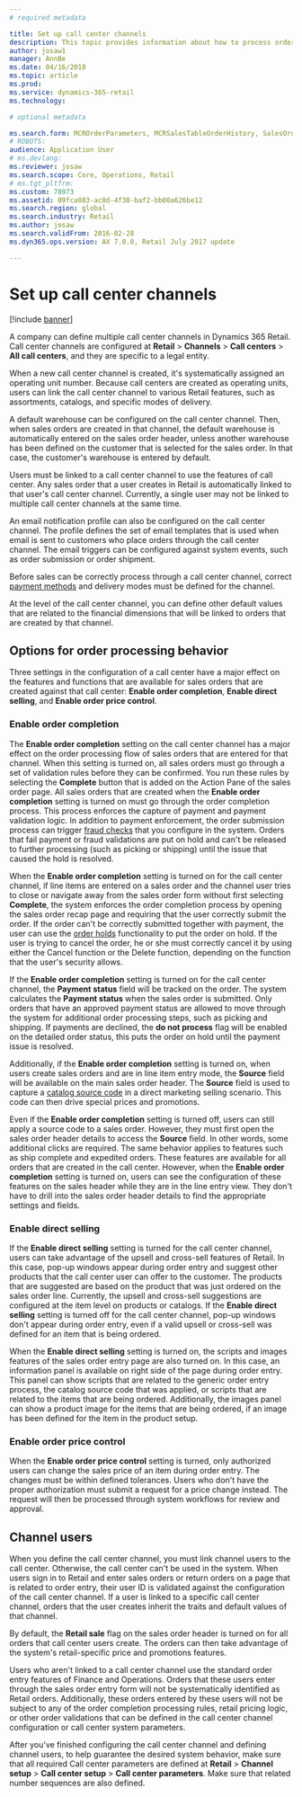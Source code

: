 ```yaml
---
# required metadata

title: Set up call center channels
description: This topic provides information about how to process orders for call centers by using Dynamics 365 Retail.
author: josaw1
manager: AnnBe
ms.date: 04/16/2018
ms.topic: article
ms.prod: 
ms.service: dynamics-365-retail
ms.technology: 

# optional metadata

ms.search.form: MCROrderParameters, MCRSalesTableOrderHistory, SalesOrderProcessingWorkspace
# ROBOTS: 
audience: Application User
# ms.devlang: 
ms.reviewer: josaw
ms.search.scope: Core, Operations, Retail
# ms.tgt_pltfrm: 
ms.custom: 78973
ms.assetid: 09fca083-ac0d-4f30-baf2-bb00a626be12
ms.search.region: global
ms.search.industry: Retail
ms.author: josaw
ms.search.validFrom: 2016-02-28
ms.dyn365.ops.version: AX 7.0.0, Retail July 2017 update

---
```


# Set up call center channels

[!include [banner](includes/banner.md)]

A company can define multiple call center channels in Dynamics 365 Retail. Call center channels are configured at **Retail** \> **Channels** \> **Call centers** \> **All call centers**, and they are specific to a legal entity.

When a new call center channel is created, it's systematically assigned an operating unit number. Because call centers are created as operating units, users can link the call center channel to various Retail features, such as assortments, catalogs, and specific modes of delivery.

A default warehouse can be configured on the call center channel. Then, when sales orders are created in that channel, the default warehouse is automatically entered on the sales order header, unless another warehouse has been defined on the customer that is selected for the sales order. In that case, the customer's warehouse is entered by default.

Users must be linked to a call center channel to use the features of call center. Any sales order that a user creates in Retail is automatically linked to that user's call center channel. Currently, a single user may not be linked to multiple call center channels at the same time.

An email notification profile can also be configured on the call center channel. The profile defines the set of email templates that is used when email is sent to customers who place orders through the call center channel. The email triggers can be configured against system events, such as order submission or order shipment.

Before sales can be correctly process through a call center channel, correct [payment methods](https://docs.microsoft.com/dynamics365/unified-operations/retail/work-with-payments) and delivery modes must be defined for the channel.

At the level of the call center channel, you can define other default values that are related to the financial dimensions that will be linked to orders that are created by that channel.

## Options for order processing behavior

Three settings in the configuration of a call center have a major effect on the features and functions that are available for sales orders that are created against that call center: **Enable order completion**, **Enable direct selling**, and **Enable order price control**.

### Enable order completion

The **Enable order completion** setting on the call center channel has a major effect on the order processing flow of sales orders that are entered for that channel. When this setting is turned on, all sales orders must go through a set of validation rules before they can be confirmed. You run these rules by selecting the **Complete** button that is added on the Action Pane of the sales order page. All sales orders that are created when the **Enable order completion** setting is turned on must go through the order completion process. This process enforces the capture of payment and payment validation logic. In addition to payment enforcement, the order submission process can trigger [fraud checks](https://docs.microsoft.com/dynamics365/unified-operations/retail/set-up-fraud-alerts) that you configure in the system. Orders that fail payment or fraud validations are put on hold and can't be released to further processing (such as picking or shipping) until the issue that caused the hold is resolved.

When the **Enable order completion** setting is turned on for the call center channel, if line items are entered on a sales order and the channel user tries to close or navigate away from the sales order form without first selecting **Complete**, the system enforces the order completion process by opening the sales order recap page and requiring that the user correctly submit the order. If the order can't be correctly submitted together with payment, the user can use the [order holds](https://docs.microsoft.com/dynamics365/unified-operations/retail/work-with-order-holds) functionality to put the order on hold. If the user is trying to cancel the order, he or she must correctly cancel it by using either the Cancel function or the Delete function, depending on the function that the user's security allows.

If the **Enable order completion** setting is turned on for the call center channel, the **Payment status** field will be tracked on the order. The system calculates the **Payment status** when the sales order is submitted. Only orders that have an approved payment status are allowed to move through the system for additional order processing steps, such as picking and shipping. If payments are declined, the **do not process** flag will be enabled on the detailed order status, this puts the order on hold until the payment issue is resolved.

Additionally, if the **Enable order completion** setting is turned on, when users create sales orders and are in line item entry mode, the **Source** field will be available on the main sales order header. The **Source** field is used to capture a [catalog source code](https://docs.microsoft.com/dynamics365/unified-operations/retail/call-center-catalogs) in a direct marketing selling scenario. This code can then drive special prices and promotions.

Even if the **Enable order completion** setting is turned off, users can still apply a source code to a sales order. However, they must first open the sales order header details to access the **Source** field. In other words, some additional clicks are required. The same behavior applies to features such as ship complete and expedited orders. These features are available for all orders that are created in the call center. However, when the **Enable order completion** setting is turned on, users can see the configuration of these features on the sales header while they are in the line entry view. They don't have to drill into the sales order header details to find the appropriate settings and fields.

### Enable direct selling

If the **Enable direct selling** setting is turned for the call center channel, users can take advantage of the upsell and cross-sell features of Retail. In this case, pop-up windows appear during order entry and suggest other products that the call center user can offer to the customer. The products that are suggested are based on the product that was just ordered on the sales order line. Currently, the upsell and cross-sell suggestions are configured at the item level on products or catalogs. If the **Enable direct selling** setting is turned off for the call center channel, pop-up windows don't appear during order entry, even if a valid upsell or cross-sell was defined for an item that is being ordered.

When the **Enable direct selling** setting is turned on, the scripts and images features of the sales order entry page are also turned on. In this case, an information panel is available on right side of the page during order entry. This panel can show scripts that are related to the generic order entry process, the catalog source code that was applied, or scripts that are related to the items that are being ordered. Additionally, the images panel can show a product image for the items that are being ordered, if an image has been defined for the item in the product setup.

### Enable order price control

When the **Enable order price control** setting is turned, only authorized users can change the sales price of an item during order entry. The changes must be within defined tolerances. Users who don't have the proper authorization must submit a request for a price change instead. The request will then be processed through system workflows for review and approval.

## Channel users

When you define the call center channel, you must link channel users to the call center. Otherwise, the call center can't be used in the system. When users sign in to Retail and enter sales orders or return orders on a page that is related to order entry, their user ID is validated against the configuration of the call center channel. If a user is linked to a specific call center channel, orders that the user creates inherit the traits and default values of that channel.

By default, the **Retail sale** flag on the sales order header is turned on for all orders that call center users create. The orders can then take advantage of the system's retail-specific price and promotions features.

Users who aren't linked to a call center channel use the standard order entry features of Finance and Operations. Orders that these users enter through the sales order entry form will not be systematically identified as Retail orders. Additionally, these orders entered by these users will not be subject to any of the order completion processing rules, retail pricing logic, or other order validations that can be defined in the call center channel configuration or call center system parameters.

After you've finished configuring the call center channel and defining channel users, to help guarantee the desired system behavior, make sure that all required Call center parameters are defined at **Retail** \> **Channel setup** \> **Call center setup** \> **Call center parameters**. Make sure that related number sequences are also defined.

